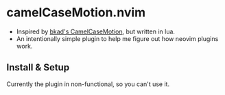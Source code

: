 # camelCaseMotion.nvim

- Inspired by [bkad's CamelCaseMotion](https://github.com/bkad/CamelCaseMotion), but written in lua.
- An intentionally simple plugin to help me figure out how neovim plugins work.

## Install & Setup

Currently the plugin in non-functional, so you can't use it.
